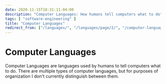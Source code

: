 ```yaml
---
date: 2020-11-15T18:31:11-04:00
description: "Computer Languages: How humans tell computers what to do"
tags: [ "software-engineering" ]
title: "Computer Languages"
redirect_from: ["/languages/", "/languages/page/2/", "/computer-language/"]
---
```


# Computer Languages

Computer Languages are languages used by humans to tell computers what to do. There are multiple types of computer languages, but for purposes of organization I don't currently distinguish between them.
